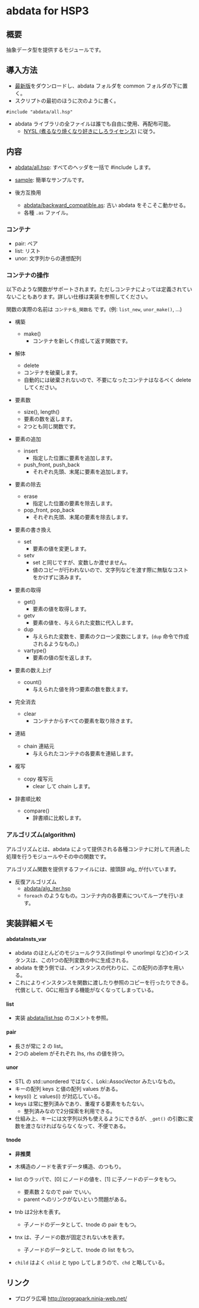 # abdata for HSP3
## 概要
抽象データ型を提供するモジュールです。

## 導入方法
* [最新版](https://github.com/vain0/abdata/archive/master.zip)をダウンロードし、abdata フォルダを common フォルダの下に置く。
* スクリプトの最初のほうに次のように書く。

```hsp
#include "abdata/all.hsp"
```

* abdata ライブラリの全ファイルは誰でも自由に使用、再配布可能。
  * [NYSL (煮るなり焼くなり好きにしろライセンス)](http://www.kmonos.net/nysl/) に従う。

## 内容
* [abdata/all.hsp](abdata/all.hsp): すべてのヘッダを一括で \#include します。
* [sample](sample): 簡単なサンプルです。

* 後方互換用
  * [abdata/backward_compatible.as](abdata/backward_compatible.as): 古い abdata をそこそこ動かせる。
  * 各種 `.as` ファイル。

### コンテナ
* pair: ペア
* list: リスト
* unor: 文字列からの連想配列

### コンテナの操作
以下のような関数がサポートされます。ただしコンテナによっては定義されていないこともあります。詳しい仕様は実装を参照してください。

関数の実際の名前は ``コンテナ名_関数名`` です。(例: `list_new`, `unor_make()`, ...)

* 構築
  * make()
    * コンテナを新しく作成して返す関数です。
* 解体
  * delete
  * コンテナを破棄します。
  * 自動的には破棄されないので、不要になったコンテナはなるべく delete してください。
* 要素数
  * size(), length()
  * 要素の数を返します。
  * 2つとも同じ関数です。
* 要素の追加
  * insert
    * 指定した位置に要素を追加します。
  * push_front, push_back
    * それぞれ先頭、末尾に要素を追加します。
* 要素の除去
  * erase
    * 指定した位置の要素を除去します。
  * pop_front, pop_back
    * それぞれ先頭、末尾の要素を除去します。
* 要素の書き換え
  * set
    * 要素の値を変更します。
  * setv
    * set と同じですが、変数しか渡せません。
    * 値のコピーが行われないので、文字列などを渡す際に無駄なコストをかけずに済みます。
* 要素の取得
  * get()
    * 要素の値を取得します。
  * getv
    * 要素の値を、与えられた変数に代入します。
  * dup
    * 与えられた変数を、要素のクローン変数にします。(`dup` 命令で作成されるようなもの。)
  * vartype()
    * 要素の値の型を返します。
* 要素の数え上げ
  * count()
    * 与えられた値を持つ要素の数を数えます。

* 完全消去
  * clear
    * コンテナからすべての要素を取り除きます。
* 連結
  * chain 連結元
    * 与えられたコンテナの各要素を連結します。
* 複写
  * copy 複写元
    * clear して chain します。
* 辞書順比較
  * compare()
    * 辞書順に比較します。

### アルゴリズム(algorithm)
アルゴリズムとは、abdata によって提供される各種コンテナに対して共通した処理を行うモジュールやその中の関数です。

アルゴリズム関数を提供するファイルには、接頭辞 alg_ が付いています。

* 反復アルゴリズム
  * [abdata/alg_iter.hsp](abdata/alg_iter.hsp)
  * `foreach` のようなもの。コンテナ内の各要素についてループを行います。

## 実装詳細メモ
#### abdataInsts_var
* abdata のほとんどのモジュールクラス(listImpl や unorImpl など)のインスタンスは、この1つの配列変数の中に生成される。
* abdata を使う側では、インスタンスの代わりに、この配列の添字を用いる。
* これによりインスタンスを関数に渡したり参照のコピーを行ったりできる。代償として、GCに相当する機能がなくなってしまっている。

#### list
* 実装 [abdata/list.hsp](abdata/list.hsp) のコメントを参照。

#### pair
* 長さが常に 2 の list。
* 2つの abelem がそれぞれ lhs, rhs の値を持つ。

#### unor
* STL の std::unordered ではなく、Loki::AssocVector みたいなもの。
* キーの配列 keys と値の配列 values がある。
* keys(i) と values(i) が対応している。
* keys は常に整列済みであり、重複する要素をもたない。
  * 整列済みなので2分探索を利用できる。
* 仕組み上、キーには文字列以外も使えるようにできるが、`_get()` の引数に変数を渡さなければならなくなって、不便である。

#### tnode
* **非推奨**
* 木構造のノードを表すデータ構造、のつもり。
* list のラッパで、[0] にノードの値を、[1] に子ノードのデータをもつ。
  * 要素数 2 なので pair でいい。
  * parent へのリンクがないという問題がある。
* tnb は2分木を表す。
  * 子ノードのデータとして、tnode の pair をもつ。
* tnx は、子ノードの数が固定されない木を表す。
  * 子ノードのデータとして、tnode の list をもつ。

* `child` はよく `chlid` と typo してしまうので、`chd` と略している。

## リンク
* プログラ広場 <http://prograpark.ninja-web.net/>
